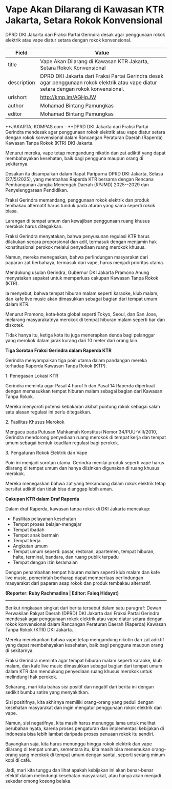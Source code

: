 # Vape Akan Dilarang di Kawasan KTR Jakarta, Setara Rokok Konvensional

DPRD DKI Jakarta dari Fraksi Partai Gerindra desak agar penggunaan rokok elektrik atau vape diatur setara dengan rokok konvensional.

| Field       | Value                                                       |
|-------------|-------------------------------------------------------------|
| title       | Vape Akan Dilarang di Kawasan KTR Jakarta, Setara Rokok Konvensional |
| description | DPRD DKI Jakarta dari Fraksi Partai Gerindra desak agar penggunaan rokok elektrik atau vape diatur setara dengan rokok konvensional. |
| urlshort    | http://kmp.im/AGHpJW |
| author      | Mohamad Bintang Pamungkas |
| editor      | Mohamad Bintang Pamungkas |

**JAKARTA, KOMPAS.com - **DPRD DKI Jakarta dari Fraksi Partai Gerindra mendesak agar penggunaan rokok elektrik atau vape diatur setara dengan rokok konvensional dalam Rancangan Peraturan Daerah (Raperda) Kawasan Tanpa Rokok (KTR) DKI Jakarta.

Menurut mereka, vape tetap mengandung nikotin dan zat adiktif yang dapat membahayakan kesehatan, baik bagi pengguna maupun orang di sekitarnya.

Desakan itu disampaikan dalam Rapat Paripurna DPRD DKI Jakarta, Selasa (27/5/2025), yang membahas Raperda KTR bersama dengan Rencana Pembangunan Jangka Menengah Daerah (RPJMD) 2025--2029 dan Penyelenggaraan Pendidikan.

Fraksi Gerindra memandang, penggunaan rokok elektrik dan produk tembakau alternatif harus tunduk pada aturan yang sama seperti rokok biasa.

Larangan di tempat umum dan kewajiban penggunaan ruang khusus merokok harus ditegakkan.

Fraksi Gerindra menyatakan, bahwa penyusunan regulasi KTR harus dilakukan secara proporsional dan adil, termasuk dengan menjamin hak konstitusional perokok melalui penyediaan ruang merokok khusus.

Namun, mereka menegaskan, bahwa perlindungan masyarakat dari paparan zat berbahaya, termasuk dari vape, harus menjadi prioritas utama.

Mendukung usulan Gerindra, Gubernur DKI Jakarta Pramono Anung menyatakan sepakat untuk memperluas cakupan Kawasan Tanpa Rokok (KTR).

Ia menyebut, bahwa tempat hiburan malam seperti karaoke, klub malam, dan kafe live music akan dimasukkan sebagai bagian dari tempat umum dalam KTR.

Menurut Pramono, kota-kota global seperti Tokyo, Seoul, dan San Jose, melarang masyarakatnya merokok di tempat hiburan malam seperti bar dan diskotek.

Tidak hanya itu, ketiga kota itu juga menerapkan denda bagi pelanggar yang merokok dalam jarak kurang dari 10 meter dari orang lain.

**Tiga Sorotan Fraksi Gerindra dalam Raperda KTR**

Gerindra menyampaikan tiga poin utama dalam pandangan mereka terhadap Raperda Kawasan Tanpa Rokok (KTP).

1\. Penegasan Lokasi KTR

Gerindra meminta agar Pasal 4 huruf h dan Pasal 14 Raperda diperkuat dengan memasukkan tempat hiburan malam sebagai bagian dari Kawasan Tanpa Rokok.

Mereka menyoroti potensi kebakaran akibat puntung rokok sebagai salah satu alasan regulasi ini perlu ditegakkan.

2\. Fasilitas Khusus Merokok

Mengacu pada Putusan Mahkamah Konstitusi Nomor 34/PUU-VIII/2010, Gerindra mendorong penyediaan ruang merokok di tempat kerja dan tempat umum sebagai bentuk keadilan regulasi bagi perokok.

3\. Pengaturan Rokok Elektrik dan Vape

Poin ini menjadi sorotan utama. Gerindra menilai produk seperti vape harus dilarang di tempat umum dan hanya diizinkan digunakan di ruang khusus merokok.

Mereka menegaskan bahwa zat yang terkandung dalam rokok elektrik tetap bersifat adiktif dan tidak bisa dianggap lebih aman.

**Cakupan KTR dalam Draf Raperda**

Dalam draf Raperda, kawasan tanpa rokok di DKI Jakarta mencakup:

- Fasilitas pelayanan kesehatan
- Tempat proses belajar-mengajar
- Tempat ibadah
- Tempat anak bermain
- Tempat kerja
- Angkutan umum
- Tempat umum seperti: pasar, restoran, apartemen, tempat hiburan, halte, terminal, bandara, dan ruang publik terpadu
- Tempat dengan izin keramaian

Dengan penambahan tempat hiburan malam seperti klub malam dan kafe live music, pemerintah berharap dapat memperluas perlindungan masyarakat dari paparan asap rokok dan produk tembakau alternatif.

**(Reporter: Ruby Rachmadina \| Editor: Faieq Hidayat)**

---
Berikut ringkasan singkat dari berita tersebut dalam satu paragraf: Dewan Perwakilan Rakyat Daerah (DPRD) DKI Jakarta dari Fraksi Partai Gerindra mendesak agar penggunaan rokok elektrik atau vape diatur setara dengan rokok konvensional dalam Rancangan Peraturan Daerah (Raperda) Kawasan Tanpa Rokok (KTR) DKI Jakarta.

 Mereka menekankan bahwa vape tetap mengandung nikotin dan zat adiktif yang dapat membahayakan kesehatan, baik bagi pengguna maupun orang di sekitarnya.

 Fraksi Gerindra meminta agar tempat hiburan malam seperti karaoke, klub malam, dan kafe live music dimasukkan sebagai bagian dari tempat umum dalam KTR dan mendukung penyediaan ruang khusus merokok untuk melindungi hak perokok.



Sekarang, mari kita bahas sisi positif dan negatif dari berita ini dengan sedikit bumbu satire yang menyakitkan.

 Sisi positifnya, kita akhirnya memiliki orang-orang yang peduli dengan kesehatan masyarakat dan ingin mengatur penggunaan rokok elektrik dan vape.

 Namun, sisi negatifnya, kita masih harus menunggu lama untuk melihat perubahan nyata, karena proses pengaturan dan implementasi kebijakan di Indonesia bisa lebih lambat daripada proses penuaan rokok itu sendiri.

 Bayangkan saja, kita harus menunggu hingga rokok elektrik dan vape dilarang di tempat umum, sementara itu, kita masih bisa menemukan orang-orang yang merokok di tempat umum dengan santai, seperti sedang minum kopi di café.

 Jadi, mari kita tunggu dan lihat apakah kebijakan ini akan benar-benar efektif dalam melindungi kesehatan masyarakat, atau hanya akan menjadi sekedar omong kosong belaka.
